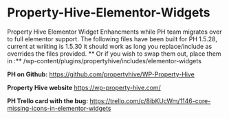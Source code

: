 # Property-Hive-Elementor-Widgets

Property Hive Elementor Widget Enhancments while PH team migrates over to full elementor support.
The following files have been built for PH 1.5.28, current at wriiting is 1.5.30 it should work as long you replace/include as overrides the files provided.
**
Or if you wish to swap them out, place them in :** /wp-content/plugins/propertyhive/includes/elementor-widgets

**PH on Github:**
https://github.com/propertyhive/WP-Property-Hive

**Property Hive website**
https://wp-property-hive.com/

**PH Trello card with the bug:**
https://trello.com/c/8ibKUcWm/1146-core-missing-icons-in-elementor-widgets

